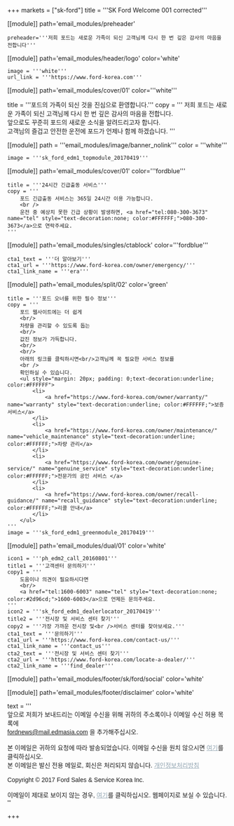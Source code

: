 +++
markets = ["sk-ford"]
title = '''SK Ford Welcome 001 corrected'''

[[module]]
path='email_modules/preheader'

	preheader='''저희 포드는 새로운 가족이 되신 고객님께 다시 한 번 깊은 감사의 마음을 전합니다'''

[[module]]
path='email_modules/header/logo'
color='white'

	image = '''white'''
	url_link = '''https://www.ford-korea.com'''

[[module]]
path='email_modules/cover/01'
color='''white'''

 title = '''포드의 가족이 되신 것을 진심으로 환영합니다.'''
	copy = '''
		저희 포드는 새로운 가족이 되신 고객님께 다시 한 번 깊은 감사의 마음을 전합니다.
		<br />
		앞으로도 꾸준히 포드의 새로운 소식을 알려드리고자 합니다.
		<br />
		고객님의 즐겁고 안전한 운전에 포드가 언제나 함께 하겠습니다.
		</span>
	'''

[[module]]
path = '''email_modules/image/banner_nolink'''
color = '''white'''

	image = '''sk_ford_edm1_topmodule_20170419'''

[[module]]
path='email_modules/cover/01'
color='''fordblue'''

	title = '''24시간 긴급출동 서비스'''
	copy = '''
		포드 긴급출동 서비스는 365일 24시간 이용 가능합니다.
		<br />
		운전 중 예상치 못한 긴급 상황이 발생하면, <a href="tel:080-300-3673" name="tel" style="text-decoration:none; color:#FFFFFF;">080-300-3673</a>으로 연락주세요.
	'''

[[module]]
path='email_modules/singles/ctablock'
color='''fordblue'''

	cta1_text = '''더 알아보기'''
	cta1_url = '''https://www.ford-korea.com/owner/emergency/'''
	cta1_link_name = '''era'''

[[module]]
path='email_modules/split/02'
color='green'

	title = '''포드 오너를 위한 필수 정보'''
	copy = '''
		포드 웹사이트에는 더 쉽게
		<br/>
		차량을 관리할 수 있도록 돕는
		<br/>
		값진 정보가 가득합니다.
		<br/>
		<br/>
		아래의 링크를 클릭하시면<br/>고객님께 꼭 필요한 서비스 정보를
		<br />
		확인하실 수 있습니다.
		<ul style="margin: 20px; padding: 0;text-decoration:underline; color:#FFFFFF">
			<li>
				<a href="https://www.ford-korea.com/owner/warranty/" name="warranty" style="text-decoration:underline; color:#FFFFFF;">보증 서비스</a>
			</li>
			<li>
				<a href="https://www.ford-korea.com/owner/maintenance/" name="vehicle_maintenance" style="text-decoration:underline; color:#FFFFFF;">차량 관리</a>
			</li>
			<li>
				<a href="https://www.ford-korea.com/owner/genuine-service/" name="genuine_service" style="text-decoration:underline; color:#FFFFFF;">전문가의 공인 서비스 </a>
			</li>
			<li>
				<a href="https://www.ford-korea.com/owner/recall-guidance/" name="recall_guidance" style="text-decoration:underline; color:#FFFFFF;">리콜 안내</a>
			</li>
		</ul>
	'''
	image = '''sk_ford_edm1_greenmodule_20170419'''

[[module]]
path='email_modules/dual/01'
color='white'

	icon1 = '''ph_edm2_call_20160801'''
	title1 = '''고객센터 문의하기'''
	copy1 = '''
		도움이나 의견이 필요하시다면
		<br/>
		<a href="tel:1600-6003" name="tel" style="text-decoration:none; color:#2d96cd;">1600-6003</a>으로 언제든 문의주세요.
	'''
	icon2 = '''sk_ford_edm1_dealerlocator_20170419'''
	title2 = '''전시장 및 서비스 센터 찾기'''
	copy2 = '''가장 가까운 전시장 및<br />서비스 센터를 찾아보세요.'''
	cta1_text = '''문의하기'''
	cta1_url = '''https://www.ford-korea.com/contact-us/'''
	cta1_link_name = '''contact_us'''
	cta2_text = '''전시장 및 서비스 센터 찾기'''
	cta2_url = '''https://www.ford-korea.com/locate-a-dealer/'''
	cta2_link_name = '''find_dealer'''

[[module]]
path='email_modules/footer/sk/ford/social'
color='white'

[[module]]
path='email_modules/footer/disclaimer'
color='white'

text = '''
	<span style="font-family:'Nanum Gothic',Malgun Gothic,sans-serif">
		<br/>
		앞으로 저희가 보내드리는 이메일 수신을 위해 귀하의 주소록이나 이메일 수신 허용 목록에
		<br/>
		<span style="font-family:'Nanum Gothic',Malgun Gothic,sans-serif; text-decoration:underline; color:#ffffff;">fordnews@mail.edmasia.com</span>
		을 추가해주십시오.
		<br/>
		<br/>
		본 이메일은 귀하의 요청에 따라 발송되었습니다. 이메일 수신을 원치 않으시면 <a href="<%unsubscribe_link_text%>" style="color:#91a4b1; text-decoration:underline">여기</a>를 클릭하십시오.
		<br />
		본 이메일은 발신 전용 메일로, 회신은 처리되지 않습니다. <a href="https://www.ford-korea.com/privacy/" name="privacy" style="text-decoration:underline; color:#91a4b1;">개인정보처리방침</a>
		<br/>
		<br/>
		Copyright © 2017 Ford Sales & Service Korea Inc.
		<br />
		<br />
		이메일이 제대로 보이지 않는 경우, <a href="<%syslink_message_read url='/public/read_message.jsp'%>" style="color:#91a4b1; text-decoration:underline">여기</a>를 클릭하십시오. 웹페이지로 보실 수 있습니다.
	'''

+++